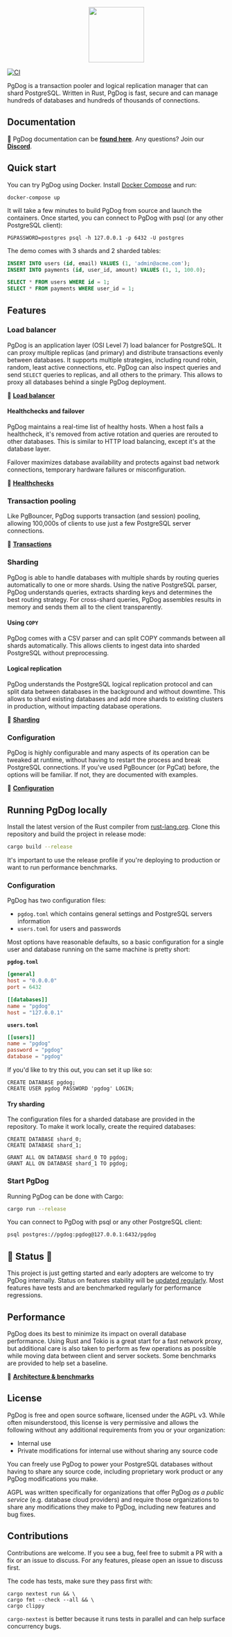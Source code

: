 <p align="center">
    <img src="/.github/logo-white.png" height="128" width="auto">
</center>

[![CI](https://github.com/levkk/pgdog/actions/workflows/ci.yml/badge.svg)](https://github.com/levkk/pgdog/actions/workflows/ci.yml)

PgDog is a transaction pooler and logical replication manager that can shard PostgreSQL. Written in Rust, PgDog is fast, secure and can manage hundreds of databases and hundreds of thousands of connections.

## Documentation

&#128216; PgDog documentation can be **[found here](https://docs.pgdog.dev/)**. Any questions? Join our **[Discord](https://discord.gg/jf5A6VES)**.

## Quick start

You can try PgDog using Docker. Install [Docker Compose](https://docs.docker.com/compose/) and run:

```
docker-compose up
```

It will take a few minutes to build PgDog from source and launch the containers. Once started, you can connect to PgDog with psql (or any other PostgreSQL client):

```
PGPASSWORD=postgres psql -h 127.0.0.1 -p 6432 -U postgres
```

The demo comes with 3 shards and 2 sharded tables:

```sql
INSERT INTO users (id, email) VALUES (1, 'admin@acme.com');
INSERT INTO payments (id, user_id, amount) VALUES (1, 1, 100.0);

SELECT * FROM users WHERE id = 1;
SELECT * FROM payments WHERE user_id = 1;
```

## Features


### Load balancer

PgDog is an application layer (OSI Level 7) load balancer for PostgreSQL. It can proxy multiple replicas (and primary) and distribute transactions evenly between databases. It supports multiple strategies, including round robin, random, least active connections, etc. PgDog can also inspect queries and send `SELECT` queries to replicas, and all others to the primary. This allows to proxy all databases behind a single PgDog deployment.

&#128216; **[Load balancer](https://docs.pgdog.dev/features/load-balancer)**

#### Healthchecks and failover

PgDog maintains a real-time list of healthy hosts. When a host fails a healthcheck, it's removed from active rotation and queries are rerouted to other databases. This is similar to HTTP load balancing, except it's at the database layer.

Failover maximizes database availability and protects against bad network connections, temporary hardware failures or misconfiguration.

&#128216; **[Healthchecks](https://docs.pgdog.dev/features/healthchecks)**

### Transaction pooling

Like PgBouncer, PgDog supports transaction (and session) pooling, allowing
100,000s of clients to use just a few PostgreSQL server connections.

&#128216; **[Transactions](https://docs.pgdog.dev/features/transaction-mode)**

### Sharding

PgDog is able to handle databases with multiple shards by routing queries automatically to one or more shards. Using the native PostgreSQL parser, PgDog understands queries, extracts sharding keys and determines the best routing strategy. For cross-shard queries, PgDog assembles results in memory and sends them all to the client transparently.

#### Using `COPY`

PgDog comes with a CSV parser and can split COPY commands between all shards automatically. This allows clients to ingest data into sharded PostgreSQL without preprocessing.

#### Logical replication

PgDog understands the PostgreSQL logical replication protocol and can split data between databases in the background and without downtime. This allows to shard existing databases and add more shards to existing clusters in production, without impacting database operations.

&#128216; **[Sharding](https://docs.pgdog.dev/features/sharding/)**

### Configuration

PgDog is highly configurable and many aspects of its operation can be tweaked at runtime, without having
to restart the process and break PostgreSQL connections. If you've used PgBouncer (or PgCat) before, the options
will be familiar. If not, they are documented with examples.

&#128216; **[Configuration](https://docs.pgdog.dev/configuration/)**

## Running PgDog locally

Install the latest version of the Rust compiler from [rust-lang.org](https://rust-lang.org).
Clone this repository and build the project in release mode:

```bash
cargo build --release
```

It's important to use the release profile if you're deploying to production or want to run
performance benchmarks.

### Configuration

PgDog has two configuration files:

* `pgdog.toml` which contains general settings and PostgreSQL servers information
* `users.toml` for users and passwords

Most options have reasonable defaults, so a basic configuration for a single user
and database running on the same machine is pretty short:

**`pgdog.toml`**

```toml
[general]
host = "0.0.0.0"
port = 6432

[[databases]]
name = "pgdog"
host = "127.0.0.1"
```

**`users.toml`**

```toml
[[users]]
name = "pgdog"
password = "pgdog"
database = "pgdog"
```

If you'd like to try this out, you can set it up like so:

```postgresql
CREATE DATABASE pgdog;
CREATE USER pgdog PASSWORD 'pgdog' LOGIN;
```

#### Try sharding

The configuration files for a sharded database are provided in the repository. To make it work locally, create the required databases:

```postgresql
CREATE DATABASE shard_0;
CREATE DATABASE shard_1;

GRANT ALL ON DATABASE shard_0 TO pgdog;
GRANT ALL ON DATABASE shard_1 TO pgdog;
```

### Start PgDog

Running PgDog can be done with Cargo:

```bash
cargo run --release
```

You can connect to PgDog with psql or any other PostgreSQL client:

```bash
psql postgres://pgdog:pgdog@127.0.0.1:6432/pgdog
```

## &#128678; Status &#128678;

This project is just getting started and early adopters are welcome to try PgDog internally. Status on features stability will be [updated regularly](https://docs.pgdog.dev/features/). Most features have tests and are benchmarked regularly for performance regressions.

## Performance

PgDog does its best to minimize its impact on overall database performance. Using Rust and Tokio is a great start for a fast network proxy, but additional care is also taken to perform as few operations as possible while moving data between client and server sockets. Some benchmarks are provided to help set a baseline.

&#128216; **[Architecture & benchmarks](https://docs.pgdog.dev/architecture/)**

## License

PgDog is free and open source software, licensed under the AGPL v3. While often misunderstood, this license is very permissive
and allows the following without any additional requirements from you or your organization:

* Internal use
* Private modifications for internal use without sharing any source code

You can freely use PgDog to power your PostgreSQL databases without having to
share any source code, including proprietary work product or any PgDog modifications you make.

AGPL was written specifically for organizations that offer PgDog _as a public service_ (e.g. database cloud providers) and require
those organizations to share any modifications they make to PgDog, including new features and bug fixes.

## Contributions

Contributions are welcome. If you see a bug, feel free to submit a PR with a fix or an issue to discuss. For any features,
please open an issue to discuss first.

The code has tests, make sure they pass first with:

```
cargo nextest run && \
cargo fmt --check --all && \
cargo clippy
```

`cargo-nextest` is better because it runs tests in parallel and can help surface concurrency bugs.
